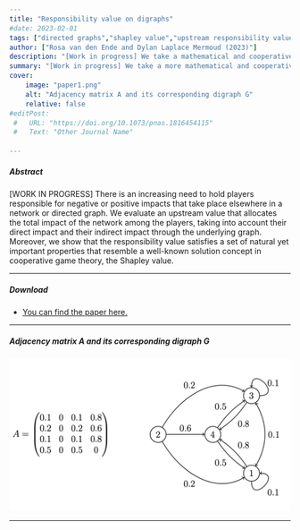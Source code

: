 ```yaml
---
title: "Responsibility value on digraphs" 
#date: 2023-02-01
tags: ["directed graphs","shapley value","upstream responsibility value"]
author: ["Rosa van den Ende and Dylan Laplace Mermoud (2023)"]
description: "[Work in progress] We take a mathematical and cooperative game theoretical approach at an upstream responsibility value." 
summary: "[Work in progress] We take a more mathematical and cooperative game theoretical approach at an upstream responsibility value." 
cover:
    image: "paper1.png"
    alt: "Adjacency matrix A and its corresponding digraph G"
    relative: false
#editPost:
 #   URL: "https://doi.org/10.1073/pnas.1816454115"
 #   Text: "Other Journal Name"

---
```


##### Abstract

[WORK IN PROGRESS] There is an increasing need to hold players responsible for negative or positive impacts that take place elsewhere in a network or directed graph. We evaluate an upstream value that allocates the total impact of the network among the players, taking into account their direct impact and their indirect impact through the underlying graph. Moreover, we show that the responsibility value satisfies a set of natural yet important properties that resemble a well-known solution concept in cooperative game theory, the Shapley value.

---

##### Download

+ [You can find the paper here.](https://arxiv.org/pdf/2301.02728.pdf)
<!-- + [Online appendix](appendix2.pdf)
+ [Code and data](https://github.com/pmichaillat/unemployment-gap) -->

---

##### Adjacency matrix A and its corresponding digraph G

![](paper1.png)

---
<!-- 
##### Citation

Author 1 and Author 2. Year. "Title." *Journal* Volume (Issue): First page–Last page. https://doi.org/paper_doi.

```BibTeX
@article{AAYY,
author = {Author 1 and Author 2},
doi = {paper_doi},
journal = {Journal},
number = {Issue},
pages = {XXX--YYY},
title ={Title},
volume = {Volume},
year = {Year}}
```

---

##### Related material

+ [Presentation slides](presentation2.pdf)
 -->
